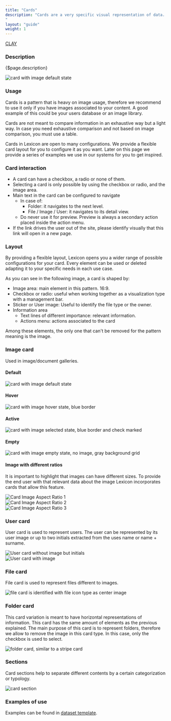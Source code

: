 ```yaml
---
title: "Cards"
description: "Cards are a very specific visual representation of data.
"
layout: "guide"
weight: 1
---
```


<a class="label-link label label-warning" href="https://clayui.com/docs/components/cards.html" target="_blank">CLAY</a>

### Description

{$page.description}

![card with image default state](../../../images/CardImage.jpg)

### Usage
Cards is a pattern that is heavy on image usage, therefore we recommend to use it only if you have images associated to your content. A good example of this could be your users database or an image library.

Cards are not meant to compare information in an exhaustive way but a light way. In case you need exhaustive comparison and not based on image comparison, you must use a table.

Cards in Lexicon are open to many configurations. We provide a flexible card layout for you to configure it as you want. Later on this page we provide a series of examples we use in our systems for you to get inspired.

### Card interaction

* A card can have a checkbox, a radio or none of them.
* Selecting a card is only possible by using the checkbox or radio, and the image area. 
* Main text in the card can be configured to navigate
	* In case of:
		* Folder: it navigates to the next level.
		* File / Image / User: it navigates to its detail view.
	* Do never use it for preview. Preview is always a secondary action placed inside the action menu.
* If the link drives the user out of the site, please identify visually that this link will open in a new page.

### Layout
By providing a flexible layout, Lexicon opens you a wider range of possible configurations for your card. Every element can be used or deleted adapting it to your specific needs in each use case.

As you can see in the following image, a card is shaped by:
* Image area: main element in this pattern. 16:9.
* Checkbox or radio: useful when working together as a visualization type with a management bar.
* Sticker or User image: Useful to identify the file type or the owner.
* Information area
	* Text lines of different importance: relevant information.
	* Actions menu: actions associated to the card

Among these elements, the only one that can't be removed for the pattern meaning is the image.

### Image card

Used in image/document galleries.

#### Default 
![card with image default state](../../../images/CardImage.jpg)

#### Hover
![card with image hover state, blue border](../../../images/CardImageHover.jpg)

#### Active 
![card with image selected state, blue border and check marked](../../../images/CardImageActive.jpg)

#### Empty
![card with image empty state, no image, gray background grid](../../../images/CardImageEmpty.jpg)

#### Image with different ratios

It is important to highlight that images can have different sizes. To provide the end user with that relevant data about the image Lexicon incorporates cards that allow this feature.

<div class="row">
	<div class="dodont col-lg">
        <img src="../../../images/CardImageAspectRatio1.jpg" alt="Card Image Aspect Ratio 1">
	</div>
	<div class="dodont col-lg">
		<img src="../../../images/CardImageAspectRatio2.jpg" alt="Card Image Aspect Ratio 2">
	</div>
</div>
<div class="row">
	<div class="dodont col-lg">
        <img src="../../../images/CardImageAspectRatio3.jpg" alt="Card Image Aspect Ratio 3">
	</div>
</div>


### User card

User card is used to represent users. The user can be represented by its user image or up to two initials extracted from the uses name or name + surname.

<div class="row">
	<div class="dodont col-lg">
        <img src="../../../images/CardUser.jpg" alt="User card without image but initials">
	</div>
	<div class="dodont col-lg">
		<img src="../../../images/CardUserImage.jpg" alt="User card with image">
	</div>
</div>

### File card

File card is used to represent files different to images.

![file card is identified with file icon type as center image](../../../images/CardFile.jpg)

### Folder card

This card variation is meant to have horizontal representations of information. This card has the same amount of elements as the previous explained. The main purpose of this card is to represent folders, therefore we allow to remove the image in this card type. In this case, only the checkbox is used to select.

![folder card, similar to a stripe card](../../../images/CardFolder.jpg)

### Sections
Card sections help to separate different contents by a certain categorization or typology.

![card section](../../../images/CardViewGroupSeparator.png)


### Examples of use

Examples can be found in [dataset template](./Templates/datasetTemplate.html).

